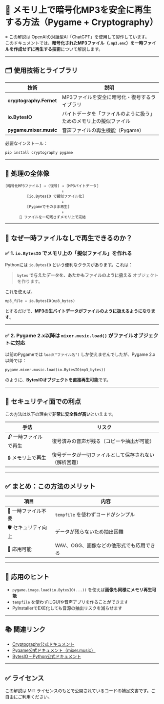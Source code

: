 # 🔐 メモリ上で暗号化MP3を安全に再生する方法（Pygame + Cryptography）
※ この解説は OpenAIの対話型AI「ChatGPT」を使用して製作しています。  
このドキュメントでは、**暗号化されたMP3ファイル（`.mp3.enc`）を一時ファイルを作成せずに再生する技術**について解説します。  

---

## 🗂 使用技術とライブラリ

| 技術 | 説明 |
|------|------|
| **cryptography.Fernet** | MP3ファイルを安全に暗号化・復号するライブラリ |
| **io.BytesIO** | バイトデータを「ファイルのように扱う」ためのメモリ上の擬似ファイル |
| **pygame.mixer.music** | 音声ファイルの再生機能（Pygame） |

必要なインストール：
```bash
pip install cryptography pygame
````

---

## 🧰 処理の全体像

```
[暗号化MP3ファイル] → (復号) → [MP3バイトデータ]
　　　　　　　　　　　　　　　 ↓
　　　　　　[io.BytesIO で擬似ファイル化]
　　　　　　　　　　　　　　　 ↓
　　　　　　[Pygameでそのまま再生]
　　　　　　　　　　　　　　　 ↓
　　　　🧹 ファイルを一切残さずメモリ上で完結
```

---

## 🧪 なぜ一時ファイルなしで再生できるのか？

### ✅ 1. `io.BytesIO` でメモリ上の「擬似ファイル」を作れる

Pythonには `io.BytesIO` という便利なクラスがあります。これは：

> **`bytes` で与えたデータを、あたかもファイルのように扱える** オブジェクトを作ります。

これを使えば、

```python
mp3_file = io.BytesIO(mp3_bytes)
```

とするだけで、**MP3の生バイトデータがファイルのように扱えるようになります**。

---

### ✅ 2. Pygame 2.x以降は `mixer.music.load()` がファイルオブジェクトに対応

以前のPygameでは `load("ファイル名")` しか使えませんでしたが、Pygame 2.x 以降では：

```python
pygame.mixer.music.load(io.BytesIO(mp3_bytes))
```

のように、**BytesIOオブジェクトを直接再生可能**です。

---

## 🔐 セキュリティ面での利点

この方法は以下の理由で**非常に安全性が高い**といえます。

| 手法           | リスク                         |
| ------------ | --------------------------- |
| 🔓 一時ファイルで再生 | 復号済みの音声が残る（コピーや抽出が可能）  |
| 🔒 メモリ上で再生   | 復号データが一切ファイルとして保存されない（解析困難） |

---

## ✅ まとめ：この方法のメリット

| 項目          | 内容                      |
| ----------- | ----------------------- |
| 💾 一時ファイル不要 | `tempfile` を使わずコードがシンプル |
| 🛡 セキュリティ向上 | データが残らないため抽出困難     |
| 🔄 応用可能     | WAV、OGG、画像などの他形式でも応用できる |

---

## 📌 応用のヒント

* `pygame.image.load(io.BytesIO(...))` を使えば**画像も同様にメモリ再生可能**
* `tempfile` を使わずにGUIや音声アプリを作ることができます
* PyInstallerでEXE化しても音源の抽出リスクを減らせます

---

## 📚 関連リンク

* [Cryptography公式ドキュメント](https://cryptography.io/en/latest/)
* [Pygame公式ドキュメント（mixer.music）](https://www.pygame.org/docs/ref/music.html)
* [BytesIO – Python公式ドキュメント](https://docs.python.org/ja/3/library/io.html#io.BytesIO)

---

## ✅ ライセンス

この解説は MIT ライセンスのもとで公開されているコードの補足文書です。ご自由にご利用ください。

